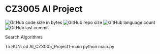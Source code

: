 # CZ3005 AI Project

![GitHub code size in bytes](https://img.shields.io/github/languages/code-size/roydonauyr/CarparkCompanion)
![GitHub repo size](https://img.shields.io/github/repo-size/roydonauyr/CarparkCompanion)
![GitHub language count](https://img.shields.io/github/languages/count/roydonauyr/CarparkCompanion)
![GitHub last commit](https://img.shields.io/github/last-commit/roydonauyr/CarparkCompanion)

Search Algorithms

To RUN: cd AI_CZ3005_Project1-main python main.py
